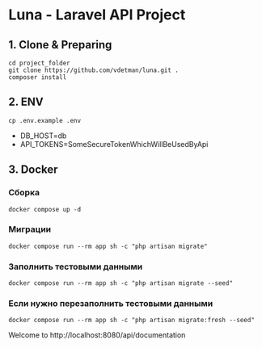 # Luna - Laravel API Project

## 1. Clone & Preparing
```
cd project_folder
git clone https://github.com/vdetman/luna.git .
composer install
```

## 2. ENV
```
cp .env.example .env
```
- DB_HOST=db
- API_TOKENS=SomeSecureTokenWhichWillBeUsedByApi

## 3. Docker

### Сборка
```
docker compose up -d
```

### Миграции
```
docker compose run --rm app sh -c "php artisan migrate"
```

### Заполнить тестовыми данными
```
docker compose run --rm app sh -c "php artisan migrate --seed"
```

### Если нужно перезаполнить тестовыми данными
```
docker compose run --rm app sh -c "php artisan migrate:fresh --seed"
```

Welcome to http://localhost:8080/api/documentation

